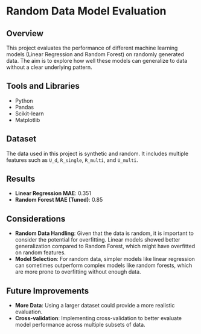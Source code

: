 # Random Data Model Evaluation

## Overview
This project evaluates the performance of different machine learning models (Linear Regression and Random Forest) on randomly generated data. The aim is to explore how well these models can generalize to data without a clear underlying pattern.

## Tools and Libraries
- Python
- Pandas
- Scikit-learn
- Matplotlib

## Dataset
The data used in this project is synthetic and random. It includes multiple features such as `U_d`, `R_single`, `R_multi`, and `U_multi`.


## Results
- **Linear Regression MAE**: 0.351
- **Random Forest MAE (Tuned)**: 0.85

## Considerations
- **Random Data Handling**: Given that the data is random, it is important to consider the potential for overfitting. Linear models showed better generalization compared to Random Forest, which might have overfitted on random features.
- **Model Selection**: For random data, simpler models like linear regression can sometimes outperform complex models like random forests, which are more prone to overfitting without enough data.

## Future Improvements
- **More Data**: Using a larger dataset could provide a more realistic evaluation.
- **Cross-validation**: Implementing cross-validation to better evaluate model performance across multiple subsets of data.

